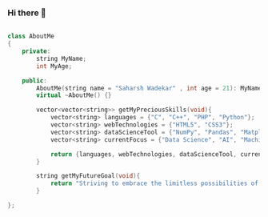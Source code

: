 ### Hi there 👋

<!--
**saharshwadekar/saharshwadekar** is a ✨ _special_ ✨ repository because its `README.md` (this file) appears on your GitHub profile.

Here are some ideas to get you started:

- 🔭 I’m currently working on ...
- 🌱 I’m currently learning ...
- 👯 I’m looking to collaborate on ...
- 🤔 I’m looking for help with ...
- 💬 Ask me about ...
- 📫 How to reach me: ...
- 😄 Pronouns: ...
- ⚡ Fun fact: ...
-->

```cpp

class AboutMe
{
    private:
        string MyName;
        int MyAge;

    public:
        AboutMe(string name = "Saharsh Wadekar" , int age = 21): MyName(name),MyAge(age) {}
        virtual ~AboutMe() {}

        vector<vector<string>> getMyPreciousSkills(void){
            vector<string> languages = {"C", "C++", "PHP", "Python"};
            vector<string> webTechnologies = {"HTML5", "CSS3"};
            vector<string> dataScienceTool = {"NumPy", "Pandas", "Matplotlib"};
            vector<string> currentFocus = {"Data Science", "AI", "Machine Learning"};

            return {languages, webTechnologies, dataScienceTool, currentFocus};
        }

        string getMyFutureGoal(void){
            return "Striving to embrace the limitless possibilities of technology, I aim to be at the forefront of innovation, shaping a future where the only constant is boundless progress.";
        }

};
```
